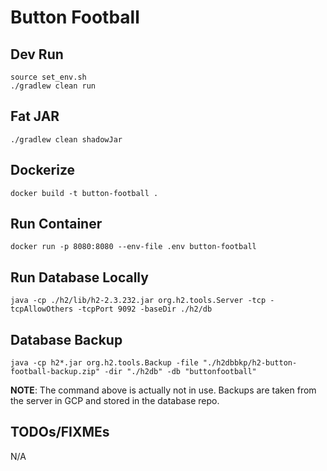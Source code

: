 # Button Football

## Dev Run

    source set_env.sh
    ./gradlew clean run

## Fat JAR

    ./gradlew clean shadowJar

## Dockerize

    docker build -t button-football .

## Run Container

    docker run -p 8080:8080 --env-file .env button-football

## Run Database Locally

    java -cp ./h2/lib/h2-2.3.232.jar org.h2.tools.Server -tcp -tcpAllowOthers -tcpPort 9092 -baseDir ./h2/db

## Database Backup

    java -cp h2*.jar org.h2.tools.Backup -file "./h2dbbkp/h2-button-football-backup.zip" -dir "./h2db" -db "buttonfootball"

**NOTE**: The command above is actually not in use.  Backups are taken from the server in GCP and stored in the database
repo.

## TODOs/FIXMEs

N/A